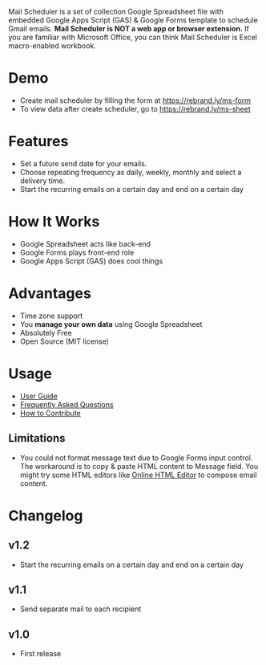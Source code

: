 Mail Scheduler is a set of collection Google Spreadsheet file with embedded Google Apps Script (GAS) & Google Forms template to schedule Gmail emails. **Mail Scheduler is NOT a web app or browser extension.** If you are familiar with Microsoft Office, you can think Mail Scheduler is Excel macro-enabled workbook.

# Demo

* Create mail scheduler by filling the form at https://rebrand.ly/ms-form
* To view data after create scheduler, go to https://rebrand.ly/ms-sheet

# Features
- Set a future send date for your emails.
- Choose repeating frequency as daily, weekly, monthly and select a delivery time.
- Start the recurring emails on a certain day and end on a certain day

# How It Works

- Google Spreadsheet acts like back-end
- Google Forms plays front-end role
- Google Apps Script (GAS) does cool things

# Advantages

- Time zone support
- You **manage your own data** using Google Spreadsheet
- Absolutely Free
- Open Source (MIT license)

# Usage

- [User Guide](https://github.com/siquylee/mail-scheduler/wiki)
- [Frequently Asked Questions](https://github.com/siquylee/mail-scheduler/wiki/Frequently-Asked-Questions)
- [How to Contribute](https://github.com/siquylee/mail-scheduler/wiki/How-to-Contribute)

## Limitations

- You could not format message text due to Google Forms input control. The workaround is to copy & paste HTML content to Message field. You might try some HTML editors like [Online HTML Editor](https://html-online.com/editor/)  to compose email content.

# Changelog

## v1.2

- Start the recurring emails on a certain day and end on a certain day

## v1.1

- Send separate mail to each recipient

## v1.0

- First release